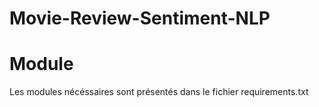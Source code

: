 # Movie-Review-Sentiment-NLP

# Module
Les modules nécéssaires sont présentés dans le fichier requirements.txt
